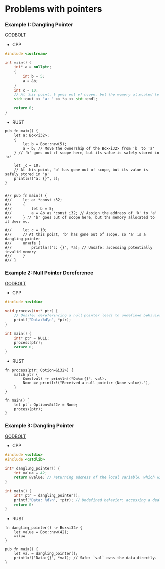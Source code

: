 # Problems with pointers


### Example 1: Dangling Pointer
[GODBOLT](https://godbolt.org/z/bbW69EG8x)
* CPP
```cpp
#include <iostream>

int main() {
    int* a = nullptr;
    {
        int b = 5;
        a = &b;
    }
    int c = 10;
    // At this point, b goes out of scope, but the memory allocated to it does not
    std::cout << "a: " << *a << std::endl;

    return 0;
}
```

* RUST
```rust,editable
pub fn main() {
    let a: Box<i32>;
    {
        let b = Box::new(5);
        a = b; // Move the ownership of the Box<i32> from 'b' to 'a'
    } // 'b' goes out of scope here, but its value is safely stored in 'a'

    let _c = 10;
    // At this point, 'b' has gone out of scope, but its value is safely stored in 'a'
    println!("a: {}", a);
}


#// pub fn main() {
#//     let a: *const i32;
#//     {
#//         let b = 5;
#//         a = &b as *const i32; // Assign the address of 'b' to 'a'
#//     } // 'b' goes out of scope here, but the memory allocated to it does not

#//     let c = 10;
#//     // At this point, 'b' has gone out of scope, so 'a' is a dangling pointer
#//     unsafe {
#//         println!("a: {}", *a); // Unsafe: accessing potentially invalid memory
#//     }
#// }
```


### Example 2: Null Pointer Dereference
[GODBOLT](https://godbolt.org/z/5EMEsGar8)
* CPP
```cpp
#include <cstdio>

void process(int* ptr) {
    // Unsafe: dereferencing a null pointer leads to undefined behavior.
    printf("Data:%d\n", *ptr);
}

int main() {
    int* ptr = NULL;
    process(ptr);
    return 0;
}
```
* RUST
```rust,editable
fn process(ptr: Option<&i32>) {
    match ptr {
        Some(val) => println!("Data:{}", val),
        None => println!("Received a null pointer (None value)."),
    }
}

fn main() {
    let ptr: Option<&i32> = None;
    process(ptr);
}
```



### Example 3: Dangling Pointer
[GODBOLT](https://godbolt.org/z/4efPc787P)
* CPP
```cpp
#include <cstdio>
#include <cstdlib>

int* dangling_pointer() {
    int value = 42;
    return &value; // Returning address of the local variable, which will be deallocated
}

int main() {
    int* ptr = dangling_pointer();
    printf("Data: %d\n", *ptr); // Undefined behavior: accessing a deallocated stack frame
    return 0;
}
```
* RUST
```rust,editable
fn dangling_pointer() -> Box<i32> {
    let value = Box::new(42);
    value
}

pub fn main() {
    let val = dangling_pointer();
    println!("Data:{}", *val); // Safe: `val` owns the data directly.
}
```
